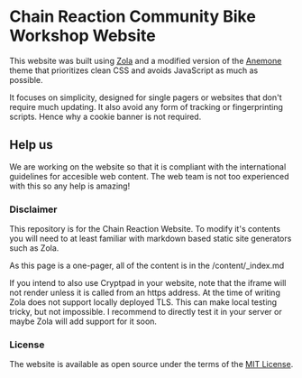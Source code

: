 # Chain Reaction Community Bike Workshop Website 

This website was built using [Zola](https://www.getzola.org) and a modified version of the [Anemone](https://github.com/Speyll/anemone) theme that prioritizes clean CSS and avoids JavaScript as much as possible.

It focuses on simplicity, designed for single pagers or websites that don't require much updating. It also avoid any form of tracking or fingerprinting scripts. Hence why a cookie banner is not required.

## Help us

We are working on the website so that it is compliant with the international guidelines for accesible web content. The web team is not too experienced with this so any help is amazing!

### Disclaimer
This repository is for the Chain Reaction Website. To modify it's contents you will need to at least familiar with markdown based static site generators such as Zola. 

As this page is a one-pager, all of the content is in the /content/_index.md

If you intend to also use Cryptpad in your website, note that the iframe will not render unless it is called from an https address. At the time of writing Zola does not support locally deployed TLS. This can make local testing tricky, but not impossible. I recommend to directly test it in your server or maybe Zola will add support for it soon.

### License

The website is available as open source under the terms of the [MIT License](https://opensource.org/licenses/MIT).
